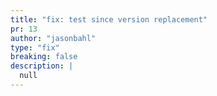 ```yaml
---
title: "fix: test since version replacement"
pr: 13
author: "jasonbahl"
type: "fix"
breaking: false
description: |
  null
---
```

